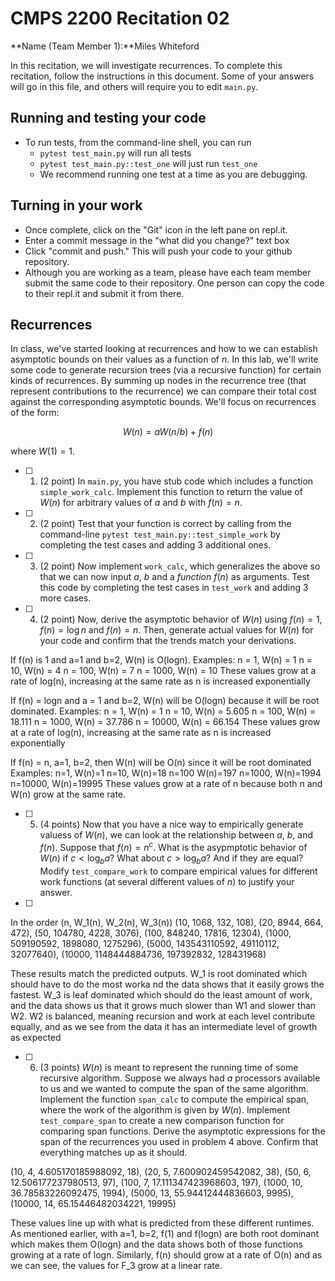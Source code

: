 # CMPS 2200  Recitation 02

**Name (Team Member 1):**Miles Whiteford 

In this recitation, we will investigate recurrences. 
To complete this recitation, follow the instructions in this document. Some of your answers will go in this file, and others will require you to edit `main.py`.



## Running and testing your code
- To run tests, from the command-line shell, you can run
  + `pytest test_main.py` will run all tests
  + `pytest test_main.py::test_one` will just run `test_one`
  + We recommend running one test at a time as you are debugging.

## Turning in your work

- Once complete, click on the "Git" icon in the left pane on repl.it.
- Enter a commit message in the "what did you change?" text box
- Click "commit and push." This will push your code to your github repository.
- Although you are working as a team, please have each team member submit the same code to their repository. One person can copy the code to their repl.it and submit it from there.

## Recurrences

In class, we've started looking at recurrences and how to we can establish asymptotic bounds on their values as a function of $n$. In this lab, we'll write some code to generate recursion trees (via a recursive function) for certain kinds of recurrences. By summing up nodes in the recurrence tree (that represent contributions to the recurrence) we can compare their total cost against the corresponding asymptotic bounds. We'll focus on  recurrences of the form:

$$ W(n) = aW(n/b) + f(n) $$

where $W(1) = 1$.

- [ ] 1. (2 point) In `main.py`, you have stub code which includes a function `simple_work_calc`. Implement this function to return the value of $W(n)$ for arbitrary values of $a$ and $b$ with $f(n)=n$.

- [ ] 2. (2 point) Test that your function is correct by calling from the command-line `pytest test_main.py::test_simple_work` by completing the test cases and adding 3 additional ones.

- [ ] 3. (2 point) Now implement `work_calc`, which generalizes the above so that we can now input $a$, $b$ and a *function* $f(n)$ as arguments. Test this code by completing the test cases in `test_work` and adding 3 more cases.

- [ ] 4. (2 point) Now, derive the asymptotic behavior of $W(n)$ using $f(n) = 1$, $f(n) = \log n$ and $f(n) = n$. Then, generate actual values for $W(n)$ for your code and confirm that the trends match your derivations.

If f(n) is 1 and a=1 and b=2, W(n) is O(logn). 
Examples:
n = 1, W(n) = 1
n = 10, W(n) = 4
n = 100, W(n) = 7
n = 1000, W(n) = 10
These values grow at a rate of log(n), increasing at the same rate as n is increased exponentially

If f(n) = logn and a = 1 and b=2, W(n) will be O(logn) because it will be root dominated.
Examples:
n = 1, W(n) = 1
n = 10, W(n) = 5.605
n = 100, W(n) = 18.111
n = 1000, W(n) = 37.786
n = 10000, W(n) = 66.154
These values grow at a rate of log(n), increasing at the same rate as n is increased exponentially

If f(n) = n, a=1, b=2, then W(n) will be O(n) since it will be root dominated
Examples:
n=1, W(n)=1
n=10, W(n)=18
n=100 W(n)=197
n=1000, W(n)=1994
n=10000, W(n)=19995
These values grow at a rate of n because both n and W(n) grow at the same rate. 

- [ ] 5. (4 points) Now that you have a nice way to empirically generate valuess of $W(n)$, we can look at the relationship between $a$, $b$, and $f(n)$. Suppose that $f(n) = n^c$. What is the asypmptotic behavior of $W(n)$ if $c < \log_b a$? What about $c > \log_b a$? And if they are equal? Modify `test_compare_work` to compare empirical values for different work functions (at several different values of $n$) to justify your answer.
- [ ] 
In the order (n, W_1(n), W_2(n), W_3(n))
(10, 1068, 132, 108), (20, 8944, 664, 472), (50, 104780, 4228, 3076), (100, 848240, 17816, 12304), (1000, 509190592, 1898080, 1275296), (5000, 143543110592, 49110112, 32077640), (10000, 1148444884736, 197392832, 128431968)

These results match the predicted outputs. W_1 is root dominated which should have to do the most worka nd the data shows that it easily grows the fastest. W_3 is leaf dominated which should do the least amount of work, and the data shows us that it grows much slower than W1 and slower than W2. W2 is balanced, meaning recursion and work at each level contribute equally, and as we see from the data it has an intermediate level of growth as expected

- [ ] 6. (3 points) $W(n)$ is meant to represent the running time of some recursive algorithm. Suppose we always had $a$ processors available to us and we wanted to compute the span of the same algorithm. Implement the function `span_calc` to compute the empirical span, where the work of the algorithm is given by $W(n)$. Implement `test_compare_span` to create a new comparison function for comparing span functions. Derive the asymptotic expressions for the span of the recurrences you used in problem 4 above. Confirm that everything matches up as it should. 

(10, 4, 4.605170185988092, 18), (20, 5, 7.600902459542082, 38), (50, 6, 12.506177237980513, 97), (100, 7, 17.111347423968603, 197), (1000, 10, 36.78583226092475, 1994), (5000, 13, 55.94412444836603, 9995), (10000, 14, 65.15446482034221, 19995)

These values line up with what is predicted from these different runtimes. As mentioned earlier, with a=1, b=2, f(1) and f(logn) are both root dominant which makes them O(logn) and the data shows both of those functions growing at a rate of logn. Similarly, f(n) should grow at a rate of O(n) and as we can see, the values for F_3 grow at a linear rate.  

